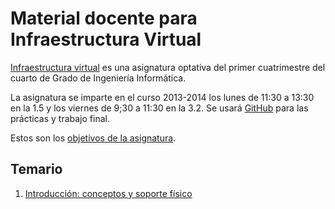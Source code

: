 Material docente para Infraestructura Virtual
==

[Infraestructura virtual](http://grados.ugr.es/informatica/pages/infoacademica/guias_docentes/espti/infraestructuravirtual)
es una asignatura optativa del primer cuatrimestre del cuarto de Grado
de Ingeniería Informática.

La asignatura se imparte en el curso 2013-2014 los lunes de 11:30 a
13:30 en la 1.5 y los viernes de 9;30 a 11:30 en la 3.2. Se usará
[GitHub](http://github.com) para las prácticas y trabajo final.

Estos son los [objetivos de la asignatura](documentos/objetivos.md). 

Temario
------------

1. [Introducción: conceptos y soporte físico](documents/temas/1.Intro:concepto_y_soporte_fisico.md)

